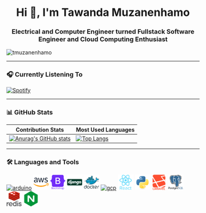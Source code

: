 <h1 align="center">Hi 👋, I'm Tawanda Muzanenhamo</h1>
<h3 align="center">Electrical and Computer Engineer turned Fullstack Software Engineer and Cloud Computing Enthusiast</h3>

<p align="left"> <img src="https://komarev.com/ghpvc/?username=tmuzanenhamo&label=Profile%20views&color=0e75b6&style=flat" alt="tmuzanenhamo" /> </p>

---

### 🎧 Currently Listening To
[![Spotify](https://spotify-github-profile.vercel.app/api/view?uid=d1bnxv1zlhm0neqxsq9a3i58d&cover_image=true&theme=default&bar_color=53b14f&bar_color_cover=true)](https://open.spotify.com/user/d1bnxv1zlhm0neqxsq9a3i58d)

---

### 📊 GitHub Stats
| Contribution Stats  | Most Used Languages |
| ------------- | ------------- |
| [![Anurag's GitHub stats](https://github-readme-stats.vercel.app/api?username=tmuzanenhamo&show_icons=true&count_private=true&theme=tokyonight)](https://github.com/anuraghazra/github-readme-stats)  | [![Top Langs](https://github-readme-stats.vercel.app/api/top-langs/?username=tmuzanenhamo&layout=compact&theme=tokyonight)](https://github.com/anuraghazra/github-readme-stats)

---

### 🛠️ Languages and Tools
<p align="left"> 
  <a href="https://www.arduino.cc/" target="_blank"><img src="https://cdn.worldvectorlogo.com/logos/arduino-1.svg" alt="arduino" width="40" height="40"/></a>
  <a href="https://aws.amazon.com" target="_blank"><img src="https://raw.githubusercontent.com/devicons/devicon/master/icons/amazonwebservices/amazonwebservices-original-wordmark.svg" alt="aws" width="40" height="40"/></a>
  <a href="https://getbootstrap.com" target="_blank"><img src="https://raw.githubusercontent.com/devicons/devicon/master/icons/bootstrap/bootstrap-plain-wordmark.svg" alt="bootstrap" width="40" height="40"/></a>
  <a href="https://www.djangoproject.com/" target="_blank"><img src="https://raw.githubusercontent.com/devicons/devicon/master/icons/django/django-original.svg" alt="django" width="40" height="40"/></a>
  <a href="https://www.docker.com/" target="_blank"><img src="https://raw.githubusercontent.com/devicons/devicon/master/icons/docker/docker-original-wordmark.svg" alt="docker" width="40" height="40"/></a>
  <a href="https://cloud.google.com" target="_blank"><img src="https://www.vectorlogo.zone/logos/google_cloud/google_cloud-icon.svg" alt="gcp" width="40" height="40"/></a>
  <a href="https://reactjs.org/" target="_blank"><img src="https://raw.githubusercontent.com/devicons/devicon/master/icons/react/react-original-wordmark.svg" alt="react" width="40" height="40"/></a>
  <a href="https://www.python.org" target="_blank"><img src="https://raw.githubusercontent.com/devicons/devicon/master/icons/python/python-original.svg" alt="python" width="40" height="40"/></a>
  <a href="https://laravel.com/" target="_blank"><img src="https://raw.githubusercontent.com/devicons/devicon/master/icons/laravel/laravel-plain-wordmark.svg" alt="laravel" width="40" height="40"/></a>
  <a href="https://www.postgresql.org" target="_blank"><img src="https://raw.githubusercontent.com/devicons/devicon/master/icons/postgresql/postgresql-original-wordmark.svg" alt="postgresql" width="40" height="40"/></a>
  <a href="https://redis.io" target="_blank"><img src="https://raw.githubusercontent.com/devicons/devicon/master/icons/redis/redis-original-wordmark.svg" alt="redis" width="40" height="40"/></a>
  <a href="https://www.nginx.com" target="_blank"><img src="https://raw.githubusercontent.com/devicons/devicon/master/icons/nginx/nginx-original.svg" alt="nginx" width="40" height="40"/></a>
</p>
